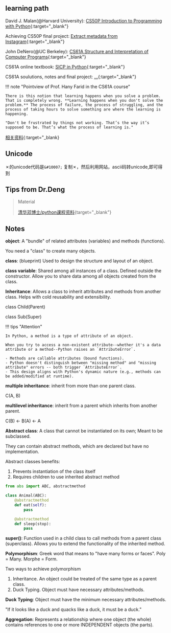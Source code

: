 ## learning path
David J. Malan(@Harvard University): [CS50P Introduction to Programming with Python](https://csdiy.wiki/%E7%BC%96%E7%A8%8B%E5%85%A5%E9%97%A8/Python/CS50P/){:target="_blank"}

Achieving CS50P final project: [Extract metadata from Instagram](https://github.com/Pengyu-Jin/CS50P-2022){:target="_blank"}

John DeNero(@UC Berkeley): [CS61A Structure and Interpretation of Computer Programs](https://csdiy.wiki/%E7%BC%96%E7%A8%8B%E5%85%A5%E9%97%A8/Python/CS61A/){:target="_blank"}

CS61A online textbook: [SICP in Python](https://www.composingprograms.com/){:target="_blank"}

CS61A soulutions, notes and final project: [...](){:target="_blank"}

!!! note "Pointview of Prof. Hany Farid in the CS61A course"

    There is this notion that learning happens when you solve a problem. That is completely wrong. **Learning happens when you don't solve the problem.** The process of failure, the process of struggling, and the process of taking hours to solve something are where the learning is happening.

    "Don't be frustrated by things not working. That’s the way it’s supposed to be. That’s what the process of learning is."

[相关资料](https://github.com/136108Haumea/my-manim/tree/master/book){:target="_blank}

## Unicode

&#10007;的unicode代码是`&#10007;`
复制&#10007;，然后利用网站，ascii码转unicode,即可得到

## Tips from Dr.Deng

> Material
>
> [清华邓博士/python课程资料](https://cmuw3vn7lg.feishu.cn/docx/KycuduTtUotbR1x3crzcewXKnfe){target="_blank"}


## Notes

**object**: A "bundle" of related attributes (variables) and methods (functions).

You need a "class" to create many objects.

**class**: (blueprint) Used to design the structure and layout of an object.

**class variable**: Shared among all instances of a class. Defined outside the constructor. Allow you to share data among all objects created from the class.

**Inheritance**: Allows a class to inherit attributes and methods from another class. Helps with cold reusability and extensibility.

class Child(Parent)

class Sub(Super)

!!! tips "Attention"

    In Python, a method is a type of attribute of an object.
    
    When you try to access a non-existent attribute--whether it's a data attribute or a method--Python raises an `AttributeError`.

    - Methods are callable attributes (bound functions).
    - Python doesn't distinguish between "missing method" and "missing attribute" errors -- both trigger `AttributeError`.
    - This design aligns with Python's dynamic nature (e.g., methods can be added/modified at runtime).

**multiple inheritance**: inherit from more than one parent class.

C(A, B)

**multilevel inheritance**: inherit from a parent which inherits from another parent.

C(B) <- B(A) <- A

**Abstract class**: A class that cannot be instantiated on its own; Meant to be subclassed.

They can contain abstract methods, which are declared but have no implementation.

Abstract classes benefits:

1. Prevents instantiation of the class itself
2. Requires children to use inherited abstract method

```python
from abs import ABC, abstractmethod

class Animal(ABC):
    @abstractmethod
    def eat(self):
        pass

    @abstractmethod
    def sleep(stop):
        pass
```

**super()**: Function used in a child class to call methods from a parent class (superclass). Allows you to extend the functionality of the inherited method.

**Polymorphism**: Greek word that means to "have many forms or faces". Poly = Many. Morphe = Form.

Two ways to achieve polymorphism

1. Inheritance. An object could be treated of the same type as a parent class.
2. Duck Typing. Object must have necessary attributes/methods.

**Duck Typing**: Object must have the minimum necessary attributes/methods.

"If it looks like a duck and quacks like a duck, it must be a duck."

**Aggregation**: Represents a relationship where one object (the whole) contains references to one or more INDEPENDENT objects (the parts).

